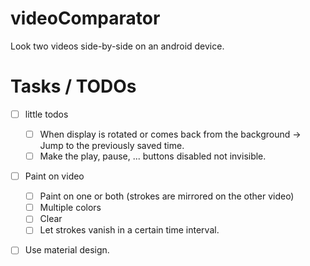 # videoComparator
Look two videos side-by-side on an android device.

# Tasks / TODOs
- [ ] little todos
  - [ ] When display is rotated or comes back from the background -> Jump to the previously saved time.
  - [ ] Make the play, pause, ... buttons disabled not invisible.
- [ ] Paint on video 
  - [ ] Paint on one or both (strokes are mirrored on the other video)
  - [ ] Multiple colors
  - [ ] Clear
  - [ ] Let strokes vanish in a certain time interval.
- [ ] Use material design.

